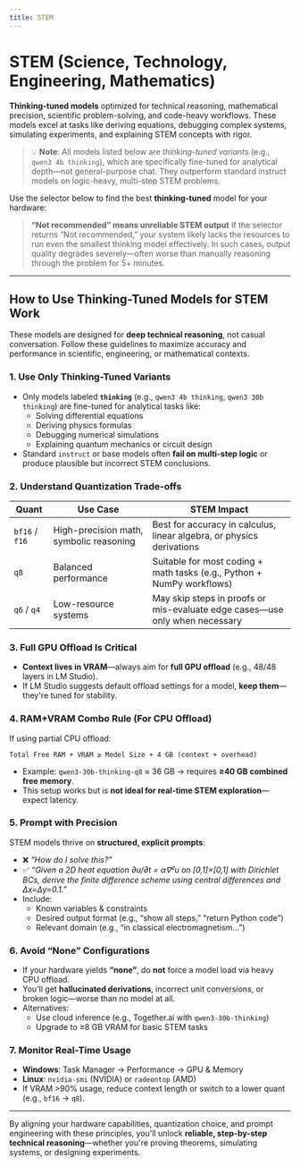 ```yaml
---
title: STEM
---
```


# STEM (Science, Technology, Engineering, Mathematics)

**Thinking-tuned models** optimized for technical reasoning, mathematical precision, scientific problem-solving, and code-heavy workflows. These models excel at tasks like deriving equations, debugging complex systems, simulating experiments, and explaining STEM concepts with rigor.

> 💡 **Note**: All models listed below are *thinking-tuned variants* (e.g., `qwen3 4b thinking`), which are specifically fine-tuned for analytical depth—not general-purpose chat. They outperform standard instruct models on logic-heavy, multi-step STEM problems.

Use the selector below to find the best **thinking-tuned** model for your hardware:


<script setup>
import ModelSelector from '../../../components/ModelSelector.vue'
const models = [
  { ramMin: 128, vramMin: 0, models: [{"Qwen3-30B-Thinking 2507": { parameters: 30, quantization: 'BF16' }}], usefulness: 1.0},

  { ramMin: 64, vramMin: 32, models: [{"Qwen3-30B-Thinking": { parameters: 30, quantization: 'BF16' }}], usefulness: 0.8},
  { ramMin: 64, vramMin: 12, models: [{"Qwen3-30B-Thinking": { parameters: 30, quantization: 'Q8_K_XL' }}], usefulness: 0.6},
  { ramMin: 64, vramMin: 0, models: [{"Qwen3-30B-Thinking": { parameters: 30, quantization: 'Q6_K_XL' }}], usefulness: 0.5},

  { ramMin: 32, vramMin: 32, models: [{"Qwen3-30B-Thinking 2507": { parameters: 30, quantization: 'Q8_K_XL' }}], usefulness: 0.7},
  { ramMin: 32, vramMin: 24, models: [{"Qwen3-30B-Thinking 2507": { parameters: 30, quantization: 'Q8_K_XL' }}], usefulness: 0.6},
  { ramMin: 32, vramMin: 12, models: [{"Qwen3-4B-Thinking 2507": { parameters: 4, quantization: 'BF16' }}], usefulness: 0.5},
  { ramMin: 32, vramMin: 8, models: [{"Qwen3-4B-Thinking 2507": { parameters: 4, quantization: 'Q8_K_XL' }}], usefulness: 0.4},
  { ramMin: 32, vramMin: 0, models: [{"Qwen3-4B-Thinking 2507": { parameters: 4, quantization: 'Q6_K_XL' }}], usefulness: 0.3},

  { ramMin: 16, vramMin: 32, models: [{"Qwen3-4B-Thinking": { parameters: 4, quantization: 'BF16' }}, {"Qwen3-30B-Thinking": { parameters: 30, quantization: 'Q6_K_XL' }}], usefulness: 0.5},
  { ramMin: 16, vramMin: 12, models: [{"Qwen3-4B-Thinking": { parameters: 4, quantization: 'BF16' }}], usefulness: 0.4},
  { ramMin: 16, vramMin: 8, models: [{"Qwen3-4B-Thinking": { parameters: 4, quantization: 'Q8_K_XL' }}], usefulness: 0.3},
  { ramMin: 16, vramMin: 6, models: [{"Qwen3-4B-Thinking": { parameters: 4, quantization: 'Q6_K_XL' }}], usefulness: 0.25},
  { ramMin: 16, vramMin: 4, models: [{"Qwen3-4B-Thinking": { parameters: 4, quantization: 'Q4_K_XL' }}], usefulness: 0.2},
]

</script>

<ModelSelector :modelDefinitions="models" />

> **“Not recommended” means unreliable STEM output**
> If the selector returns “Not recommended,” your system likely lacks the resources to run even the smallest thinking model effectively. In such cases, output quality degrades severely—often worse than manually reasoning through the problem for 5+ minutes.

---

## How to Use Thinking-Tuned Models for STEM Work

These models are designed for **deep technical reasoning**, not casual conversation. Follow these guidelines to maximize accuracy and performance in scientific, engineering, or mathematical contexts.

### 1. **Use Only Thinking-Tuned Variants**
- Only models labeled **`thinking`** (e.g., `qwen3 4b thinking`, `qwen3 30b thinking`) are fine-tuned for analytical tasks like:
  - Solving differential equations
  - Deriving physics formulas
  - Debugging numerical simulations
  - Explaining quantum mechanics or circuit design
- Standard `instruct` or base models often **fail on multi-step logic** or produce plausible but incorrect STEM conclusions.

### 2. **Understand Quantization Trade-offs**
| Quant | Use Case | STEM Impact |
|------|--------|-----------|
| `bf16` / `f16` | High-precision math, symbolic reasoning | Best for accuracy in calculus, linear algebra, or physics derivations |
| `q8` | Balanced performance | Suitable for most coding + math tasks (e.g., Python + NumPy workflows) |
| `q6` / `q4` | Low-resource systems | May skip steps in proofs or mis-evaluate edge cases—use only when necessary |

### 3. **Full GPU Offload Is Critical**
- **Context lives in VRAM**—always aim for **full GPU offload** (e.g., 48/48 layers in LM Studio).
- If LM Studio suggests default offload settings for a model, **keep them**—they're tuned for stability.

### 4. **RAM+VRAM Combo Rule (For CPU Offload)**
If using partial CPU offload:
```
Total Free RAM + VRAM ≥ Model Size + 4 GB (context + overhead)
```
- Example: `qwen3-30b-thinking-q8` ≈ 36 GB → requires **≥40 GB combined free memory**.
- This setup works but is **not ideal for real-time STEM exploration**—expect latency.

### 5. **Prompt with Precision**
STEM models thrive on **structured, explicit prompts**:
- ❌ _“How do I solve this?”_  
- ✅ _“Given a 2D heat equation ∂u/∂t = α∇²u on [0,1]×[0,1] with Dirichlet BCs, derive the finite difference scheme using central differences and Δx=Δy=0.1.”_
- Include:
  - Known variables & constraints
  - Desired output format (e.g., “show all steps,” “return Python code”)
  - Relevant domain (e.g., “in classical electromagnetism…”)

### 6. **Avoid “None” Configurations**
- If your hardware yields **“none”**, do **not** force a model load via heavy CPU offload.
- You'll get **hallucinated derivations**, incorrect unit conversions, or broken logic—worse than no model at all.
- Alternatives:
  - Use cloud inference (e.g., Together.ai with `qwen3-30b-thinking`)
  - Upgrade to ≥8 GB VRAM for basic STEM tasks

### 7. **Monitor Real-Time Usage**
- **Windows**: Task Manager → Performance → GPU & Memory
- **Linux**: `nvidia-smi` (NVIDIA) or `radeontop` (AMD)
- If VRAM >90% usage, reduce context length or switch to a lower quant (e.g., `bf16` → `q8`).

---

By aligning your hardware capabilities, quantization choice, and prompt engineering with these principles, you'll unlock **reliable, step-by-step technical reasoning**—whether you're proving theorems, simulating systems, or designing experiments.